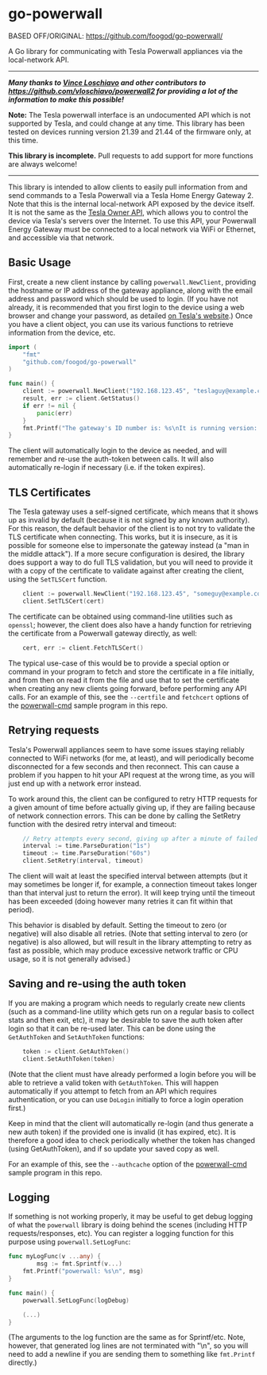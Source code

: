 # go-powerwall

BASED OFF/ORIGINAL: https://github.com/foogod/go-powerwall/

A Go library for communicating with Tesla Powerwall appliances via the local-network API.

---

***Many thanks to [Vince Loschiavo](https://github.com/vloschiavo) and other contributors to https://github.com/vloschiavo/powerwall2 for providing a lot of the information to make this possible!***

**Note:** The Tesla powerwall interface is an undocumented API which is not supported by Tesla, and could change at any time.  This library has been tested on devices running version 21.39 and 21.44 of the firmware only, at this time.

**This library is incomplete.**  Pull requests to add support for more functions are always welcome!

---

This library is intended to allow clients to easily pull information from and send commands to a Tesla Powerwall via a Tesla Home Energy Gateway 2.  Note that this is the internal local-network API exposed by the device itself.  It is not the same as the [Tesla Owner API](https://tesla-api.timdorr.com/), which allows you to control the device via Tesla's servers over the Internet.  To use this API, your Powerwall Energy Gateway must be connected to a local network via WiFi or Ethernet, and accessible via that network.

## Basic Usage

First, create a new client instance by calling `powerwall.NewClient`, providing the hostname or IP address of the gateway appliance, along with the email address and password which should be used to login.  (If you have not already, it is recommended that you first login to the device using a web browser and change your password, as detailed [on Tesla's website](https://www.tesla.com/support/energy/powerwall/own/monitoring-from-home-network).)  Once you have a client object, you can use its various functions to retrieve information from the device, etc.

```go
import (
	"fmt"
	"github.com/foogod/go-powerwall"
)

func main() {
	client := powerwall.NewClient("192.168.123.45", "teslaguy@example.com", "MySuperSecretPassword!")
	result, err := client.GetStatus()
	if err != nil {
		panic(err)
	}
	fmt.Printf("The gateway's ID number is: %s\nIt is running version: %s\n", result.Din, result.Version)
}
```

The client will automatically login to the device as needed, and will remember and re-use the auth-token between calls.  It will also automatically re-login if necessary (i.e. if the token expires).

## TLS Certificates

The Tesla gateway uses a self-signed certificate, which means that it shows up as invalid by default (because it is not signed by any known authority).  For this reason, the default behavior of the client is to not try to validate the TLS certificate when connecting.  This works, but it is insecure, as it is possible for someone else to impersonate the gateway instead (a "man in the middle attack").  If a more secure configuration is desired, the library does support a way to do full TLS validation, but you will need to provide it with a copy of the certificate to validate against after creating the client, using the `SetTLSCert` function.

```go
	client := powerwall.NewClient("192.168.123.45", "someguy@example.com", "MySuperSecretPassword!")
	client.SetTLSCert(cert)
```

The certificate can be obtained using command-line utilities such as `openssl`; however, the client does also have a handy function for retrieving the certificate from a Powerwall gateway directly, as well:

```go
	cert, err := client.FetchTLSCert()
```

The typical use-case of this would be to provide a special option or command in your program to fetch and store the certificate in a file initially, and from then on read it from the file and use that to set the certificate when creating any new clients going forward, before performing any API calls.  For an example of this, see the `--certfile` and `fetchcert` options of the [powerwall-cmd](cmd/powerwall-cmd/main.go) sample program in this repo.

## Retrying requests

Tesla's Powerwall appliances seem to have some issues staying reliably connected to WiFi networks (for me, at least), and will periodically become disconnected for a few seconds and then reconnect.  This can cause a problem if you happen to hit your API request at the wrong time, as you will just end up with a network error instead.

To work around this, the client can be configured to retry HTTP requests for a given amount of time before actually giving up, if they are failing because of network connection errors.  This can be done by calling the SetRetry function with the desired retry interval and timeout:

```go
	// Retry attempts every second, giving up after a minute of failed attempts.
	interval := time.ParseDuration("1s")
	timeout := time.ParseDuration("60s")
	client.SetRetry(interval, timeout)
```

The client will wait at least the specified interval between attempts (but it may sometimes be longer if, for example, a connection timeout takes longer than that interval just to return the error).  It will keep trying until the timeout has been exceeded (doing however many retries it can fit within that period).

This behavior is disabled by default.  Setting the timeout to zero (or negative) will also disable all retries.  (Note that setting interval to zero (or negative) is also allowed, but will result in the library attempting to retry as fast as possible, which may produce excessive network traffic or CPU usage, so it is not generally advised.)

## Saving and re-using the auth token

If you are making a program which needs to regularly create new clients (such as a command-line utility which gets run on a regular basis to collect stats and then exit, etc), it may be desirable to save the auth token after login so that it can be re-used later.  This can be done using the `GetAuthToken` and `SetAuthToken` functions:

```go
	token := client.GetAuthToken()
	client.SetAuthToken(token)
```

(Note that the client must have already performed a login before you will be able to retrieve a valid token with `GetAuthToken`.  This will happen automatically if you attempt to fetch from an API which requires authentication, or you can use `DoLogin` initially to force a login operation first.)

Keep in mind that the client will automatically re-login (and thus generate a new auth token) if the provided one is invalid (it has expired, etc).  It is therefore a good idea to check periodically whether the token has changed (using GetAuthToken), and if so update your saved copy as well.

For an example of this, see the `--authcache` option of the [powerwall-cmd](cmd/powerwall-cmd/main.go) sample program in this repo.

## Logging

If something is not working properly, it may be useful to get debug logging of what the `powerwall` library is doing behind the scenes (including HTTP requests/responses, etc).  You can register a logging function for this purpose using `powerwall.SetLogFunc`:

```go
func myLogFunc(v ...any) {
        msg := fmt.Sprintf(v...)
	fmt.Printf("powerwall: %s\n", msg)
}

func main() {
	powerwall.SetLogFunc(logDebug)

	(...)
}
```

(The arguments to the log function are the same as for Sprintf/etc.  Note, however, that generated log lines are not terminated with "\n", so you will need to add a newline if you are sending them to something like `fmt.Printf` directly.)

